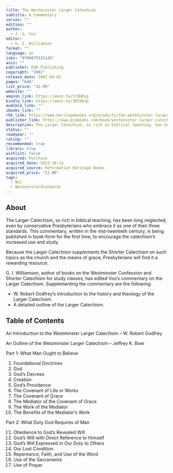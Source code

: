 ```yaml
---
title: The Westminster Larger Catechism
subtitle: A Commentary
series: ""
edition: ""
author:
  - J. G. Vos
editor:
  - G. I. Williamson
format: ""
language: en
isbn: "9780875525143"
asin: ""
publisher: P&R Publishing
copyright: "2002"
release_date: 2002-04-01
pages: "640"
list_price: "32.99"
website: ""
amazon_link: https://amzn.to/3rQHEsg
kindle_link: https://amzn.to/3M19A3p
audible_link: ""
ibooks_link: ""
rhb_link: https://www.heritagebooks.org/products/the-westminster-larger-catechism-vos.html
publisher_link: https://www.prpbooks.com/book/westminster-larger-catechism-the
description: The Larger Catechism, so rich in biblical teaching, has been long neglected, even by conservative Presbyterians who embrace it as one of their three standards. This commentary, written in the mid-twentieth century, is being published in book-form for the first time, to encourage the catechisms increased use and study.
status: ""
readyear: ""
rating: ""
recommended: true
library: true
wishlist: false
acquired: Purchase
acquired_date: 2023-10-13
acquired_source: Reformation Heritage Books
acquired_price: "21.00"
tags:
  - WLC
  - WestminsterStandards
---
```

## About

The Larger Catechism, so rich in biblical teaching, has been long neglected, even by conservative Presbyterians who embrace it as one of their three standards. This commentary, written in the mid-twentieth century, is being published in book-form for the first time, to encourage the catechism’s increased use and study.

Because the Larger Catechism supplements the Shorter Catechism on such topics as the church and the means of grace, Presbyterians will find it a rewarding resource.

G. I. Williamson, author of books on the Westminster Confession and Shorter Catechism for study classes, has edited Vos’s commentary on the Larger Catechism. Supplementing the commentary are the following:

- W. Robert Godfrey’s introduction to the history and theology of the Larger Catechism.
- A detailed outline of the Larger Catechism.

## Table of Contents

An Introduction to the Westminster Larger Catechism – W. Robert Godfrey

An Outline of the Westminster Larger Catechism – Jeffrey K. Boer

Part 1: What Man Ought to Believe

1. Foundational Doctrines
2. God
3. God’s Decrees
4. Creation
5. God’s Providence
6. The Covenant of Life or Works
7. The Covenant of Grace
8. The Mediator of the Covenant of Grace
9. The Work of the Mediator
10. The Benefits of the Mediator’s Work

Part 2: What Duty God Requires of Man

11. Obedience to God’s Revealed Will
12. God’s Will with Direct Reference to Himself
13. God’s Will Expressed in Our Duty to Others
14. Our Lost Condition
15. Repentance, Faith, and Use of the Word
16. Use of the Sacraments
17. Use of Prayer
